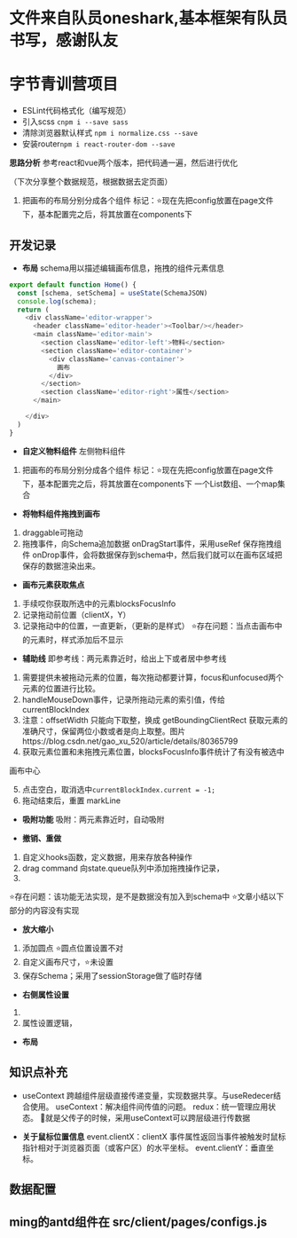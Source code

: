 # 文件来自队员oneshark,基本框架有队员书写，感谢队友

# 字节青训营项目
- ESLint代码格式化（编写规范）
- 引入scss `cnpm i --save sass`
- 清除浏览器默认样式 `npm i normalize.css --save`
- 安装router`npm i react-router-dom --save`

**思路分析**
参考react和vue两个版本，把代码通一遍，然后进行优化

（下次分享整个数据规范，根据数据去定页面）
1. 把画布的布局分别分成各个组件
标记：⭐现在先把config放置在page文件下，基本配置完之后，将其放置在components下

## 开发记录

- **布局**
schema用以描述编辑画布信息，拖拽的组件元素信息
```js
export default function Home() {
  const [schema, setSchema] = useState(SchemaJSON)
  console.log(schema);
  return (
    <div className='editor-wrapper'>
      <header className='editor-header'><Toolbar/></header>
      <main className='editor-main'>
        <section className='editor-left'>物料</section>
        <section className='editor-container'>
          <div className='canvas-container'>
            画布
          </div>
        </section>
        <section className='editor-right'>属性</section>
      </main>

    </div>
  )
}
```

- **自定义物料组件**
左侧物料组件
1. 把画布的布局分别分成各个组件
标记：⭐现在先把config放置在page文件下，基本配置完之后，将其放置在components下
一个List数组、一个map集合

- **将物料组件拖拽到画布**
1. draggable可拖动
2. 拖拽事件，向Schema追加数据
onDragStart事件，采用useRef 保存拖拽组件
onDrop事件，会将数据保存到schema中，然后我们就可以在画布区域把保存的数据渲染出来。

- **画布元素获取焦点**
1. 手续哎你获取所选中的元素blocksFocusInfo
2. 记录拖动前位置（clientX，Y）
3. 记录拖动中的位置，一直更新，（更新的是样式）
⭐存在问题：当点击画布中的元素时，样式添加后不显示

- **辅助线**
即参考线：两元素靠近时，给出上下或者居中参考线
1. 需要提供未被拖动元素的位置，每次拖动都要计算，focus和unfocused两个元素的位置进行比较。
2. handleMouseDown事件，记录所拖动元素的索引值，传给currentBlockIndex
3. 注意：offsetWidth 只能向下取整，换成 getBoundingClientRect 获取元素的准确尺寸，保留两位小数或者是向上取整。图片https://blog.csdn.net/gao_xu_520/article/details/80365799
4. 获取元素位置和未拖拽元素位置，blocksFocusInfo事件统计了有没有被选中

画布中心

5. 点击空白，取消选中`currentBlockIndex.current = -1;`
6. 拖动结束后，重置 markLine


- **吸附功能**
吸附：两元素靠近时，自动吸附


- **撤销、重做**
1. 自定义hooks函数，定义数据，用来存放各种操作
2. drag command 向state.queue队列中添加拖拽操作记录，
3. 
⭐存在问题：该功能无法实现，是不是数据没有加入到schema中
⭐文章小结以下部分的内容没有实现

- **放大缩小**
1. 添加圆点   ⭐圆点位置设置不对
2. 自定义画布尺寸，⭐未设置
3. 保存Schema；采用了sessionStorage做了临时存储


- **右侧属性设置**
1. 
2. 属性设置逻辑，



- **布局**

## 知识点补充
- useContext
跨越组件层级直接传递变量，实现数据共享。与useRedecer结合使用。
useContext：解决组件间传值的问题。
redux：统一管理应用状态。
🦈就是父传子的时候，采用useContext可以跨层级进行传数据

- **关于鼠标位置信息**
event.clientX：clientX 事件属性返回当事件被触发时鼠标指针相对于浏览器页面（或客户区）的水平坐标。
event.clientY：垂直坐标。
## 数据配置



## ming的antd组件在 src/client/pages/configs.js
